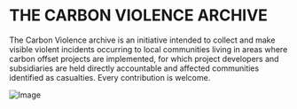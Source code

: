 # THE CARBON VIOLENCE ARCHIVE

The Carbon Violence archive is an initiative intended to collect and make visible violent incidents occurring to local communities living in areas where carbon offset projects are implemented, for which project developers and subsidiaries are held directly accountable and affected communities identified as casualties. Every contribution is welcome.

![Image](https://forum.earthdefenderstoolkit.com/uploads/default/original/1X/5b5381aa9290b7243756225c6937aca9dea5c74a.jpeg)
